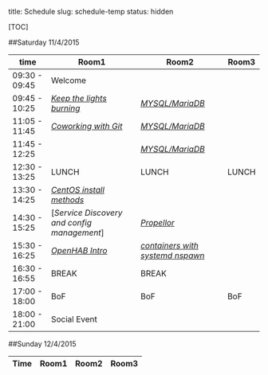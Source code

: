 title: Schedule
slug: schedule-temp
status: hidden

[TOC]


##Saturday 11/4/2015

| time          | Room1                                                        |    Room2                                                    |   Room3               |
|---------------|--------------------------------------------------------------|-------------------------------------------------------------|-----------------------|
|09:30 - 09:45  | Welcome                                                      |                                                             |                       |
|09:45 - 10:25  | [_Keep the lights burning_](keep_lights_burning.html)        |  [_MYSQL/MariaDB_]()                                        |                       |
|11:05 - 11:45  | [_Coworking with Git_](git_coworking.html)                   |  [_MYSQL/MariaDB_]()                                        |                       |
|11:45 - 12:25  |                                                              |  [_MYSQL/MariaDB_]()                                        |                       |
|12:30 - 13:25  |  LUNCH                                                       |   LUNCH                                                     |   LUNCH               |
|13:30 - 14:25  | [_CentOS install methods_](centos_installation_methods.html) |                                                             |                       |
|14:30 - 15:25  | [_Service Discovery and config management_]                  | [_Propellor_](propellor.html)                               |
|15:30 - 16:25  | [_OpenHAB Intro_](openhab_intro.html)                        | [_containers with systemd nspawn_](containers_nspawn.html)  |
|16:30 - 16:55  | BREAK                                   | BREAK                           |
|17:00 - 18:00  | BoF                                     | BoF                             | BoF
|18:00 - 21:00  | Social Event |

##Sunday 12/4/2015

| Time          | Room1 | Room2 | Room3 |
|---------------|-------|-------|-------|
